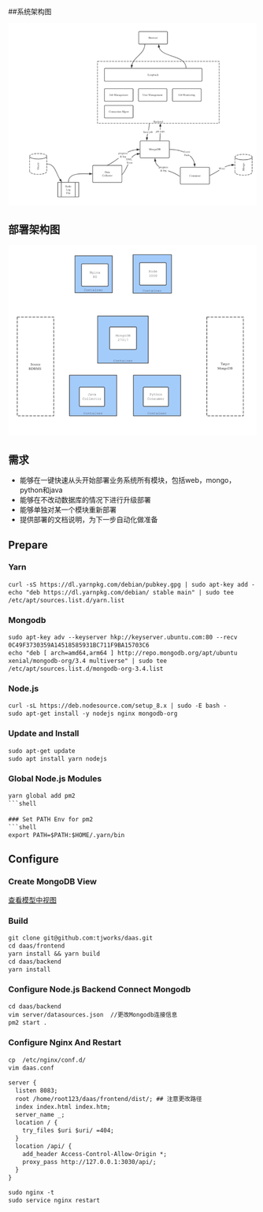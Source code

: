 ##系统架构图

 ![Screenshot-0.png](./images/system-arch.png) 

##  部署架构图
![Screenshot-3.png](./images/depoly-arch.png)  



## 需求
- 能够在一键快速从头开始部署业务系统所有模块，包括web，mongo，python和java
- 能够在不改动数据库的情况下进行升级部署
- 能够单独对某一个模块重新部署
- 提供部署的文档说明，为下一步自动化做准备


## Prepare
### Yarn
```shell
curl -sS https://dl.yarnpkg.com/debian/pubkey.gpg | sudo apt-key add -
echo "deb https://dl.yarnpkg.com/debian/ stable main" | sudo tee /etc/apt/sources.list.d/yarn.list
```

### Mongodb
```shell
sudo apt-key adv --keyserver hkp://keyserver.ubuntu.com:80 --recv 0C49F3730359A14518585931BC711F9BA15703C6
echo "deb [ arch=amd64,arm64 ] http://repo.mongodb.org/apt/ubuntu xenial/mongodb-org/3.4 multiverse" | sudo tee /etc/apt/sources.list.d/mongodb-org-3.4.list
```

### Node.js
```shell
curl -sL https://deb.nodesource.com/setup_8.x | sudo -E bash -
sudo apt-get install -y nodejs nginx mongodb-org
```


### Update and Install
```shell
sudo apt-get update
sudo apt install yarn nodejs
```

### Global Node.js Modules
```shell
yarn global add pm2
```shell

### Set PATH Env for pm2
```shell
export PATH=$PATH:$HOME/.yarn/bin
```


## Configure

### Create MongoDB View
[查看模型中视图](https://www.teambition.com/project/59d9bb6c00575f4855bef306/posts/post/59ddc15df7f6b426b53266bb)

### Build
```shell
git clone git@github.com:tjworks/daas.git
cd daas/frontend
yarn install && yarn build
cd daas/backend
yarn install

```
### Configure Node.js Backend Connect Mongodb

```
cd daas/backend
vim server/datasources.json  //更改Mongodb连接信息
pm2 start .
```

### Configure Nginx And Restart
```shell
cp  /etc/nginx/conf.d/
vim daas.conf
```

```nginx
server {
  listen 8083;
  root /home/root123/daas/frontend/dist/; ## 注意更改路径
  index index.html index.htm;
  server_name _;
  location / {
    try_files $uri $uri/ =404;
  }
  location /api/ {
    add_header Access-Control-Allow-Origin *;
    proxy_pass http://127.0.0.1:3030/api/;
  }
}
```
```shell
sudo nginx -t
sudo service nginx restart
```